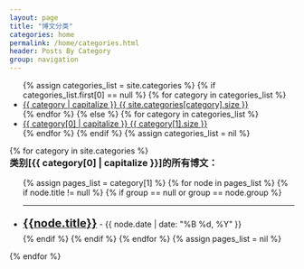 ```yaml
---
layout: page
title: "博文分类"
categories: home
permalink: /home/categories.html
header: Posts By Category
group: navigation
---
```


<div class="col-sm-3 col-xs-7">
    <ul class="nav nav-tabs-vertical">
      {% assign categories_list = site.categories %}
      {% if categories_list.first[0] == null %}
        {% for category in categories_list %}
            <li>
                <a href="{{ site.BASE_PATH }}/{{ site.categories_path }}#{{ category | replace:' ','-' }}-ref" data-toggle="tab">
                  {{ category | capitalize }} <span class="badge pull-right">{{ site.categories[category].size }}</span>
               </a>
            </li>
        {% endfor %}
      {% else %}
        {% for category in categories_list %}
            <li>
                <a href="{{ site.BASE_PATH }}/{{ site.categories_path }}#{{ category[0] | replace:' ','-' }}-ref" data-toggle="tab">
                    {{ category[0] | capitalize }} <span class="badge pull-right">{{ category[1].size }}</span>
                </a>
            </li>
        {% endfor %}
      {% endif %}
      {% assign categories_list = nil %}
    </ul>
</div>
<!-- Tab panes -->
<div class="tab-content col-sm-9 col-xs-6">
  {% for category in site.categories %}
    <div class="tab-pane" id="{{ category[0] | replace:' ','-' }}-ref">
      <h3 style="margin-top: 0px">类别[{{ category[0] | capitalize }}]的所有博文：</h3>
      <ul class="list-unstyled">
        {% assign pages_list = category[1] %}
        {% for node in pages_list %}
          {% if node.title != null %}
            {% if group == null or group == node.group %}
              <hr>
              <li style="line-height: 35px;"><a href="{{ site.BASE_PATH }}{{node.url}}"><span style="font-size:20px;"><b>{{node.title}}</b></span></a> <span class="text-muted">- {{ node.date | date: "%B %d, %Y" }}</span></li>
              <!--
              <div>
			    {% if node.fullview %}
			    {{ node.content }}
			    {% else %}
			    {% if node.shortinfo %}
			    {{ node.shortinfo }}
			    {% elsif node.description %}
			    {{ node.description }}
			    {% else %}
			    {{ node.excerpt }}
			    {% endif %}
			    {% endif %}
			  </div>
			  -->
            {% endif %}
          {% endif %}
        {% endfor %}
        {% assign pages_list = nil %}
      </ul>
    </div>
  {% endfor %}
</div>

<div class="clearfix"></div>
